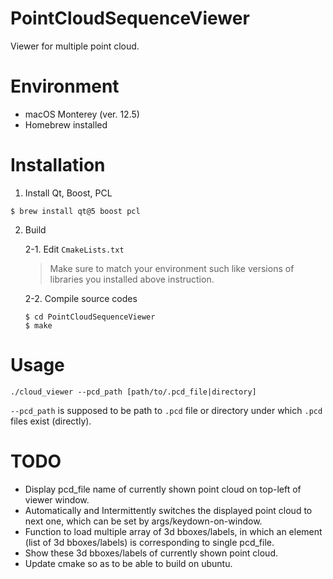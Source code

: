 # PointCloudSequenceViewer

Viewer for multiple point cloud.  

# Environment

- macOS Monterey (ver. 12.5)  
- Homebrew installed  


# Installation

1. Install Qt, Boost, PCL

```
$ brew install qt@5 boost pcl
```

2. Build

    2-1. Edit `CmakeLists.txt`

    > Make sure to match your environment such like versions of libraries you installed above instruction.

    2-2. Compile source codes
    
    ```
    $ cd PointCloudSequenceViewer
    $ make
    ```


# Usage

```
./cloud_viewer --pcd_path [path/to/.pcd_file|directory]
```

`--pcd_path` is supposed to be path to `.pcd` file or directory under which `.pcd` files exist (directly).

# TODO

- Display pcd_file name of currently shown point cloud on top-left of viewer window.
- Automatically and Intermittently switches the displayed point cloud to next one, which can be set by args/keydown-on-window.
- Function to load multiple array of 3d bboxes/labels, in which an element (list of 3d bboxes/labels) is corresponding to single pcd_file.
- Show these 3d bboxes/labels of currently shown point cloud.
- Update cmake so as to be able to build on ubuntu.

<!-- # 気になるところ

- SequenceViewerにPointCloudを持たせる必要がない? -> もしくは、cloudをアップデート+viewerの更新をするメンバ関数を追加する?
- callbackの型がvoid* -> まぁまぁどうしようもない、、スマートポインタを使うなど、、?
- SequenceViewer::current_pcd_idはprotectedにした方が良い？ -->